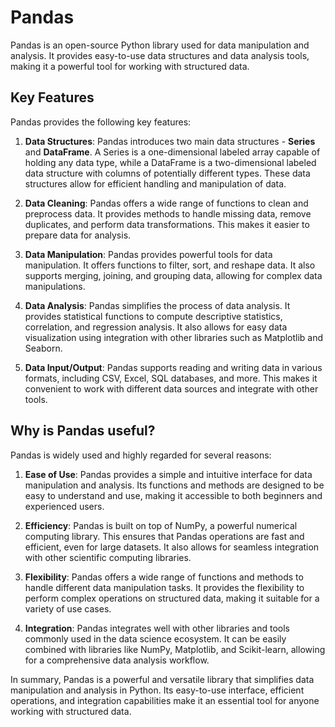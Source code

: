 # Pandas

Pandas is an open-source Python library used for data manipulation and analysis. It provides easy-to-use data structures and data analysis tools, making it a powerful tool for working with structured data.

## Key Features

Pandas provides the following key features:

1. **Data Structures**: Pandas introduces two main data structures - **Series** and **DataFrame**. A Series is a one-dimensional labeled array capable of holding any data type, while a DataFrame is a two-dimensional labeled data structure with columns of potentially different types. These data structures allow for efficient handling and manipulation of data.

2. **Data Cleaning**: Pandas offers a wide range of functions to clean and preprocess data. It provides methods to handle missing data, remove duplicates, and perform data transformations. This makes it easier to prepare data for analysis.

3. **Data Manipulation**: Pandas provides powerful tools for data manipulation. It offers functions to filter, sort, and reshape data. It also supports merging, joining, and grouping data, allowing for complex data manipulations.

4. **Data Analysis**: Pandas simplifies the process of data analysis. It provides statistical functions to compute descriptive statistics, correlation, and regression analysis. It also allows for easy data visualization using integration with other libraries such as Matplotlib and Seaborn.

5. **Data Input/Output**: Pandas supports reading and writing data in various formats, including CSV, Excel, SQL databases, and more. This makes it convenient to work with different data sources and integrate with other tools.

## Why is Pandas useful?

Pandas is widely used and highly regarded for several reasons:

1. **Ease of Use**: Pandas provides a simple and intuitive interface for data manipulation and analysis. Its functions and methods are designed to be easy to understand and use, making it accessible to both beginners and experienced users.

2. **Efficiency**: Pandas is built on top of NumPy, a powerful numerical computing library. This ensures that Pandas operations are fast and efficient, even for large datasets. It also allows for seamless integration with other scientific computing libraries.

3. **Flexibility**: Pandas offers a wide range of functions and methods to handle different data manipulation tasks. It provides the flexibility to perform complex operations on structured data, making it suitable for a variety of use cases.

4. **Integration**: Pandas integrates well with other libraries and tools commonly used in the data science ecosystem. It can be easily combined with libraries like NumPy, Matplotlib, and Scikit-learn, allowing for a comprehensive data analysis workflow.

In summary, Pandas is a powerful and versatile library that simplifies data manipulation and analysis in Python. Its easy-to-use interface, efficient operations, and integration capabilities make it an essential tool for anyone working with structured data.